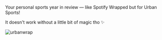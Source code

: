 Your personal sports year in review — like Spotify Wrapped but for Urban Sports!

It doesn't work without a little bit of magic tho ✨

![urbanwrap](https://github.com/user-attachments/assets/1bf8d1a3-9747-480a-94c3-512306ec9c94)
